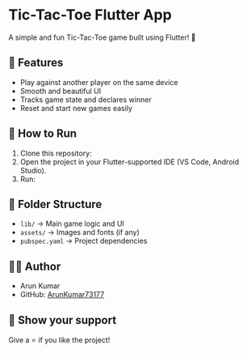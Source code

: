 # Tic-Tac-Toe Flutter App

A simple and fun Tic-Tac-Toe game built using Flutter! 🎯

## 📱 Features
- Play against another player on the same device
- Smooth and beautiful UI
- Tracks game state and declares winner
- Reset and start new games easily

## 🚀 How to Run
1. Clone this repository:
2. Open the project in your Flutter-supported IDE (VS Code, Android Studio).
3. Run:

## 📂 Folder Structure
- `lib/` → Main game logic and UI
- `assets/` → Images and fonts (if any)
- `pubspec.yaml` → Project dependencies

## 👨‍💻 Author
- Arun Kumar
- GitHub: [ArunKumar73177](https://github.com/ArunKumar73177)

## 🌟 Show your support
Give a ⭐️ if you like the project!

